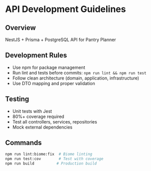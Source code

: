 # API Development Guidelines

## Overview
NestJS + Prisma + PostgreSQL API for Pantry Planner

## Development Rules
- Use npm for package management
- Run lint and tests before commits: `npm run lint && npm run test`
- Follow clean architecture (domain, application, infrastructure)
- Use DTO mapping and proper validation

## Testing
- Unit tests with Jest
- 80%+ coverage required
- Test all controllers, services, repositories
- Mock external dependencies

## Commands
```bash
npm run lint:biome:fix  # Biome linting
npm run test:cov        # Test with coverage
npm run build          # Production build
```